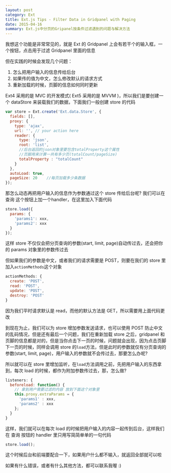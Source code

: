 ```yaml
---
layout: post
category: Ext
title: Ext.js Tips - Filter Data in Gridpanel with Paging
date: 2015-04-16
summary: Ext.js中分页的Gripanel按条件过滤遇到的问题与解决方法
---
```


我想这个功能是非常常见的，就是 Ext 的 Gridpanel 上会有若干个的输入框，一个按钮，点击用于过滤 Gridpanel 里面的信息

但在实践的时候会发现几个问题：

1. 怎么把用户输入的信息传给后台
2. 如果传的值为中文，怎么修改默认的请求方式
3. 重新加载的时候，页脚的信息如何同时更新

Ext4 采用的是 MVC 的开发模式( Ext5 采用的是 MVVM )，所以我们是要创建一个 dataStore 来装载我们的数据，下面我们一般创建 store 的代码

```javascript
var store = Ext.create('Ext.data.Store', {
  fields: [],
  proxy: {
    type: 'ajax',
    url: '', // your action here
    reader: {
      type: 'json',
      root: 'list',
      //后台返回的json对象里要包含totalProperty这个属性
      //页脚用来计算一共有多少页(totalCount/pageSize)
      totalProperty : "totalCount"    
    }
  },
  autoLoad: true,
  pageSize: 20    //每页加载多少条数据
});
```

那怎么动态再把用户输入的信息作为参数通过这个 store 传给后台呢? 我们可以在 查询 这个按钮上加一个handler，在这里加入下面代码

```javascript
store.load({
  params: {
    'params1': xxx,
    'params2': xxx
  }
});
```

这样 store 不仅仅会把分页查询的参数(start, limit, page)自动传过去，还会把你的 params 对象里的参数传过去

但如果我们的参数是中文，或者我们的请求需要是 POST，则要在我们的 store 里加入`actionMethods`这个对象

```javascript
actionMethods: {
  create: 'POST',
  read: 'POST',
  update: 'POST',
  destroy: 'POST'
}
```

因为我们平时请求默认是 read，而他的默认方法是 GET，所以需要用上面代码更改

到现在为止，我们可以为 store 增加参数发送请求，也可以使用 POST 防止中文的乱码情况，但是还有最后一个问题，我们在重新加载 store 之后，gridpanel 和页脚的信息都是对的，但是当你点击下一页的时候，问题就会出现，因为点击页脚下一页的时候，同样会调用 store 的`load`方法，但是此时的参数就仅有分页查询的参数(start, limit, page)，用户输入的参数就不会传过去，那要怎么办呢?

所以就可以在 store 里增加监听，在`load`方法调用之前，先把用户输入的东西拿到，每次 load 的时候，都作为附加参数传过去，那，怎么做?

```javascript
listeners: {
  beforeload: function() {
    // 拿到用户需要过滤的内容 放到下面这个对象里
    this.proxy.extraParams = {
      'params1' : xxx,
      'params2' : xxx
    };
  }
}
```

这样，我们就可以在每次 load 的时候把用户输入的内容一起传到后台，这样我们在 查询 按钮的 handler 里只用写简简单单的一句代码

```javascript
store.load();
```

这个时候后台和前端要配合一下，如果用户什么都不输入，就返回全部就可以啦

如果有什么错误，或者有什么其他方法，都可以联系我喔 :)
